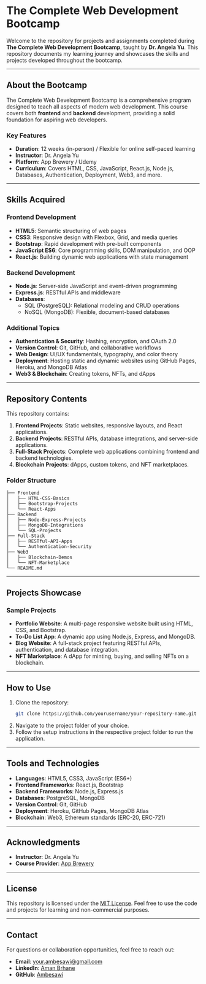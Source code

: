 # The Complete Web Development Bootcamp

Welcome to the repository for projects and assignments completed during **The Complete Web Development Bootcamp**, taught by **Dr. Angela Yu**. This repository documents my learning journey and showcases the skills and projects developed throughout the bootcamp.

---

## About the Bootcamp
The Complete Web Development Bootcamp is a comprehensive program designed to teach all aspects of modern web development. This course covers both **frontend** and **backend** development, providing a solid foundation for aspiring web developers.

### Key Features
- **Duration**: 12 weeks (in-person) / Flexible for online self-paced learning
- **Instructor**: Dr. Angela Yu
- **Platform**: App Brewery / Udemy
- **Curriculum**: Covers HTML, CSS, JavaScript, React.js, Node.js, Databases, Authentication, Deployment, Web3, and more.

---

## Skills Acquired
### Frontend Development
- **HTML5**: Semantic structuring of web pages
- **CSS3**: Responsive design with Flexbox, Grid, and media queries
- **Bootstrap**: Rapid development with pre-built components
- **JavaScript ES6**: Core programming skills, DOM manipulation, and OOP
- **React.js**: Building dynamic web applications with state management

### Backend Development
- **Node.js**: Server-side JavaScript and event-driven programming
- **Express.js**: RESTful APIs and middleware
- **Databases**:
  - SQL (PostgreSQL): Relational modeling and CRUD operations
  - NoSQL (MongoDB): Flexible, document-based databases

### Additional Topics
- **Authentication & Security**: Hashing, encryption, and OAuth 2.0
- **Version Control**: Git, GitHub, and collaborative workflows
- **Web Design**: UI/UX fundamentals, typography, and color theory
- **Deployment**: Hosting static and dynamic websites using GitHub Pages, Heroku, and MongoDB Atlas
- **Web3 & Blockchain**: Creating tokens, NFTs, and dApps

---

## Repository Contents
This repository contains:
1. **Frontend Projects**: Static websites, responsive layouts, and React applications.
2. **Backend Projects**: RESTful APIs, database integrations, and server-side applications.
3. **Full-Stack Projects**: Complete web applications combining frontend and backend technologies.
4. **Blockchain Projects**: dApps, custom tokens, and NFT marketplaces.

### Folder Structure
```plaintext
├── Frontend
│   ├── HTML-CSS-Basics
│   ├── Bootstrap-Projects
│   └── React-Apps
├── Backend
│   ├── Node-Express-Projects
│   ├── MongoDB-Integrations
│   └── SQL-Projects
├── Full-Stack
│   ├── RESTful-API-Apps
│   └── Authentication-Security
├── Web3
│   ├── Blockchain-Demos
│   └── NFT-Marketplace
└── README.md
```

---

## Projects Showcase
### Sample Projects
- **Portfolio Website**: A multi-page responsive website built using HTML, CSS, and Bootstrap.
- **To-Do List App**: A dynamic app using Node.js, Express, and MongoDB.
- **Blog Website**: A full-stack project featuring RESTful APIs, authentication, and database integration.
- **NFT Marketplace**: A dApp for minting, buying, and selling NFTs on a blockchain.

---

## How to Use
1. Clone the repository:
   ```bash
   git clone https://github.com/yourusername/your-repository-name.git
   ```
2. Navigate to the project folder of your choice.
3. Follow the setup instructions in the respective project folder to run the application.

---

## Tools and Technologies
- **Languages**: HTML5, CSS3, JavaScript (ES6+)
- **Frontend Frameworks**: React.js, Bootstrap
- **Backend Frameworks**: Node.js, Express.js
- **Databases**: PostgreSQL, MongoDB
- **Version Control**: Git, GitHub
- **Deployment**: Heroku, GitHub Pages, MongoDB Atlas
- **Blockchain**: Web3, Ethereum standards (ERC-20, ERC-721)

---

## Acknowledgments
- **Instructor**: Dr. Angela Yu
- **Course Provider**: [App Brewery](https://www.appbrewery.com)

---

## License
This repository is licensed under the [MIT License](LICENSE). Feel free to use the code and projects for learning and non-commercial purposes.

---

## Contact
For questions or collaboration opportunities, feel free to reach out:
- **Email**: your.ambesawi@gmail.com
- **LinkedIn**: [Aman Brhane](https://www.linkedin.com/in/aman-brhane-610292233/)
- **GitHub**: [Ambesawi](https://github.com/Ambesawi)
